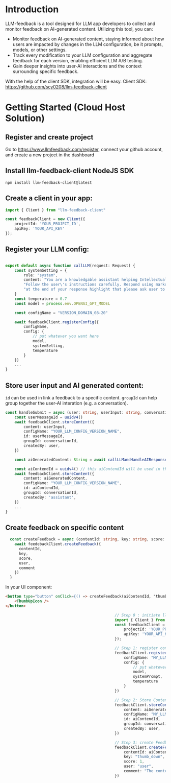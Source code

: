 
# Introduction
LLM-feedback is a tool designed for LLM app developers to collect and monitor feedback on AI-generated content. Utilizing this tool, you can:

- Monitor feedback on AI-generated content, staying informed about how users are impacted by changes in the LLM configuration, be it prompts, models, or other settings.
- Track every modification to your LLM configuration and aggregate feedback for each version, enabling efficient LLM A/B testing.
- Gain deeper insights into user-AI interactions and the context surrounding specific feedback.

With the help of the client SDK, integration will be easy. Client SDK: https://github.com/scy0208/llm-feedback-client 

# Getting Started (Cloud Host Solution)

## Register and create project
Go to https://www.llmfeedback.com/register, connect your github account, and create a new project in the dashboard

## Install llm-feedback-client NodeJS SDK
````mdx
npm install llm-feedback-client@latest

````
## Create a client in your app:
```ts showLineNumbers {3}
import { Client } from "llm-feedback-client"

const feedbackClient = new Client({
    projectId: 'YOUR_PROJECT_ID',
    apiKey: 'YOUR_API_KEY'
});
```

## Register your LLM config:
```ts showLineNumbers

export default async function callLLM(request: Request) {
    const systemSetting = { 
        role: "system", 
        content: "You are a knowledgable assistant helping Intellectual Property Practitioners understand other domain knowledges." +  
        "Follow the user\'s instructions carefully. Respond using markdown." + 
        "at the end of your response highlight that please ask user to click feedback button"
    }
    const temperature = 0.7
    const model = process.env.OPENAI_GPT_MODEL

    const configName = "VERSION_DOMAIN_08-20"

    await feedbackClient.registerConfig({
        configName, 
        config: {
            // put whatever you want here
            model,
            systemSetting,
            temperature
        } 
    })
    ...
}
```

## Store user input and AI generated content:
`id` can be used in link a feedback to a specific content.
`groupId` can help group together the user-AI interation (e.g. a conversation).  
```ts showLineNumbers {3}
const handleSubmit = async (user: string, userInput: string, conversationId: string) => {
    const userMessageId = uuidv4()
    await feedbackClient.storeContent({
        content: userInput,
        configName: "YOUR_LLM_CONFIG_VERSION_NAME",
        id: userMessageId,
        groupId: conversationId,
        createdBy: user,
    })

    const aiGeneratedContent: String = await callLLMandHandleAIResponse(userInput)

    const aiContendId = uuidv4() // this aiContendId will be used in the feedback
    await feedbackClient.storeContent({
        content: aiGeneratedContent,
        configName: "YOUR_LLM_CONFIG_VERSION_NAME",
        id: aiContendId,
        groupId: conversationId,
        createdBy: 'assistant',
    })
    ...
}
```

## Create feedback on specific content
```ts showLineNumbers {3}
  const createFeedback = async (contentId: string, key: string, score: number, comment?: string) => {
    await feedebackClient.createFeedback({
      contentId,
      key,
      score,
      user,
      comment
    })
  }

```
In your UI component:
```html
<button type="button" onClick={() => createFeedback(aiContendId, "thumb_up", 1)}
    <ThumbUpIcon />
</button>
```


```ts showLineNumbers
                                                // Step 0 : initiate llm-feedback-client
                                                import { Client } from 'llm-feedback-client'
                                                const feedbackClient = new Client({
                                                    projectId: 'YOUR_PROJECT_ID',
                                                    apiKey: 'YOUR_API_KEY'
                                                });

                                                // Step 1: register config after every LLM change
                                                feedbackClient.registerConfig({
                                                    configName: "MY_LLM_CONFIG_VERSION_1", 
                                                    config: {
                                                        // put whatever you want here
                                                        model,
                                                        systemPrompt,
                                                        temperature
                                                    } 
                                                })

                                                // Step 2: Store Content with ID
                                                feedbackClient.storeContent({
                                                    content: aiGeneratedContent,
                                                    configName: "MY_LLM_CONFIG_VERSION_1",
                                                    id: aiContendId,
                                                    groupId: conversationId, // group together the user-AI interation
                                                    createdBy: user,
                                                })

                                                // Step 3: create Feedback using the ID
                                                feedbackClient.createFeedback({
                                                    contentId: aiContendId,
                                                    key: "thumb_down",
                                                    score: 1,
                                                    user: "user",
                                                    comment: "The content should be more detailed "
                                                })
```